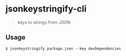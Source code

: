 # jsonkeystringify-cli

> keys to strings from JSON

## Usage

```
$ jsonkeystringify package.json --key devDependencies
```
